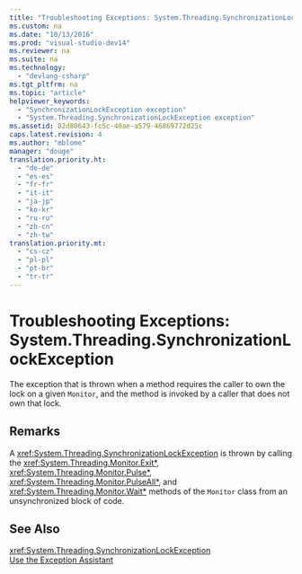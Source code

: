 ```yaml
---
title: "Troubleshooting Exceptions: System.Threading.SynchronizationLockException"
ms.custom: na
ms.date: "10/13/2016"
ms.prod: "visual-studio-dev14"
ms.reviewer: na
ms.suite: na
ms.technology: 
  - "devlang-csharp"
ms.tgt_pltfrm: na
ms.topic: "article"
helpviewer_keywords: 
  - "SynchronizationLockException exception"
  - "System.Threading.SynchronizationLockException exception"
ms.assetid: 82d80643-fc5c-40ae-a579-46869772d25c
caps.latest.revision: 4
ms.author: "mblome"
manager: "douge"
translation.priority.ht: 
  - "de-de"
  - "es-es"
  - "fr-fr"
  - "it-it"
  - "ja-jp"
  - "ko-kr"
  - "ru-ru"
  - "zh-cn"
  - "zh-tw"
translation.priority.mt: 
  - "cs-cz"
  - "pl-pl"
  - "pt-br"
  - "tr-tr"
---
```

# Troubleshooting Exceptions: System.Threading.SynchronizationLockException
The exception that is thrown when a method requires the caller to own the lock on a given `Monitor`, and the method is invoked by a caller that does not own that lock.  
  
## Remarks  
 A <xref:System.Threading.SynchronizationLockException> is thrown by calling the <xref:System.Threading.Monitor.Exit*>, <xref:System.Threading.Monitor.Pulse*>, <xref:System.Threading.Monitor.PulseAll*>, and <xref:System.Threading.Monitor.Wait*> methods of the `Monitor` class from an unsynchronized block of code.  
  
## See Also  
 <xref:System.Threading.SynchronizationLockException>   
 [Use the Exception Assistant](../Topic/How%20to:%20Use%20the%20Exception%20Assistant.md)